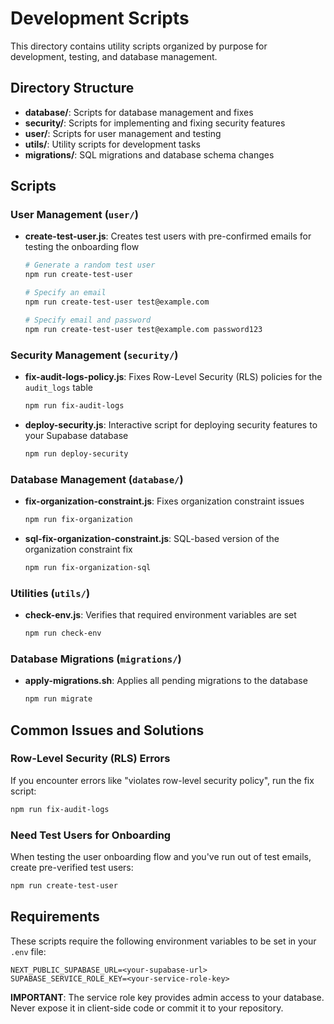 # Development Scripts

This directory contains utility scripts organized by purpose for development, testing, and database management.

## Directory Structure

- **database/**: Scripts for database management and fixes
- **security/**: Scripts for implementing and fixing security features
- **user/**: Scripts for user management and testing
- **utils/**: Utility scripts for development tasks
- **migrations/**: SQL migrations and database schema changes

## Scripts

### User Management (`user/`)

- **create-test-user.js**: Creates test users with pre-confirmed emails for testing the onboarding flow
  ```bash
  # Generate a random test user
  npm run create-test-user
  
  # Specify an email
  npm run create-test-user test@example.com
  
  # Specify email and password
  npm run create-test-user test@example.com password123
  ```

### Security Management (`security/`)

- **fix-audit-logs-policy.js**: Fixes Row-Level Security (RLS) policies for the `audit_logs` table
  ```bash
  npm run fix-audit-logs
  ```

- **deploy-security.js**: Interactive script for deploying security features to your Supabase database
  ```bash
  npm run deploy-security
  ```

### Database Management (`database/`)

- **fix-organization-constraint.js**: Fixes organization constraint issues
  ```bash
  npm run fix-organization
  ```

- **sql-fix-organization-constraint.js**: SQL-based version of the organization constraint fix
  ```bash
  npm run fix-organization-sql
  ```

### Utilities (`utils/`)

- **check-env.js**: Verifies that required environment variables are set
  ```bash
  npm run check-env
  ```

### Database Migrations (`migrations/`)

- **apply-migrations.sh**: Applies all pending migrations to the database
  ```bash
  npm run migrate
  ```

## Common Issues and Solutions

### Row-Level Security (RLS) Errors

If you encounter errors like "violates row-level security policy", run the fix script:
```bash
npm run fix-audit-logs
```

### Need Test Users for Onboarding

When testing the user onboarding flow and you've run out of test emails, create pre-verified test users:
```bash
npm run create-test-user
```

## Requirements

These scripts require the following environment variables to be set in your `.env` file:

```
NEXT_PUBLIC_SUPABASE_URL=<your-supabase-url>
SUPABASE_SERVICE_ROLE_KEY=<your-service-role-key>
```

**IMPORTANT**: The service role key provides admin access to your database. Never expose it in client-side code or commit it to your repository. 